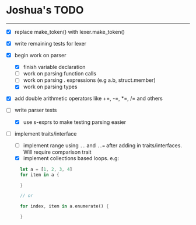 # Joshua's TODO

---

- [x] replace make_token() with lexer.make_token()

- [x] write remaining tests for lexer

- [x] begin work on parser

  - [x] finish variable declaration
  - [ ] work on parsing function calls
  - [ ] work on parsing . expressions (e.g a.b, struct.member)
  - [x] work on parsing types

- [x] add double arithmetic operators like +=, -=, \*=, /= and others

- [ ] write parser tests

  - [x] use s-exprs to make testing parsing easier

- [ ] implement traits/interface

  - [ ] implement range using `..` and `..=` after adding in traits/interfaces. Will require comparison trait
  - [x] implement collections based loops. e.g:

  ```rust
    let a = [1, 2, 3, 4]
    for item in a {

    }

    // or

    for index, item in a.enumerate() {

    }
  ```
